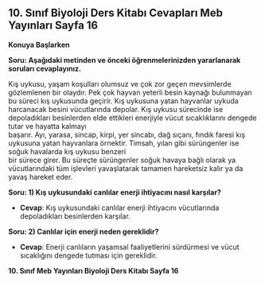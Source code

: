 ## 10. Sınıf Biyoloji Ders Kitabı Cevapları Meb Yayınları Sayfa 16

**Konuya Başlarken**

**Soru: Aşağıdaki metinden ve önceki öğrenmelerinizden yararlanarak soruları cevaplayınız.**

Kış uykusu, yaşam koşulları olumsuz ve çok zor geçen mevsimlerde gözlemlenen bir olaydır. Pek çok hayvan yeterli besin kaynağı bulunmayan bu süreci kış uykusunda geçirir. Kış uykusuna yatan hayvanlar uykuda harcanacak besini vücutlarında depolar. Kış uykusu sürecinde ise depoladıkları besinlerden elde ettikleri enerjiyle vücut sıcaklıklarını dengede tutar ve hayatta kalmayı  
 başarır. Ayı, yarasa, sincap, kirpi, yer sincabı, dağ sıçanı, fındık faresi kış uykusuna yatan hayvanlara örnektir. Timsah, yılan gibi sürüngenler ise soğuk havalarda kış uykusu benzeri  
 bir sürece girer. Bu süreçte sürüngenler soğuk havaya bağlı olarak ya vücutlarındaki tüm işlevleri yavaşlatarak tamamen hareketsiz kalır ya da yavaş hareket eder.

**Soru: 1) Kış uykusundaki canlılar enerji ihtiyacını nasıl karşılar?**

* **Cevap**: Kış uykusundaki canlılar enerji ihtiyacını vücutlarında depoladıkları besinlerden karşılar.

**Soru: 2) Canlılar için enerji neden gereklidir?**

* **Cevap**: Enerji canlıların yaşamsal faaliyetlerini sürdürmesi ve vücut sıcaklığını dengede tutması için gereklidir.

**10. Sınıf Meb Yayınları Biyoloji Ders Kitabı Sayfa 16**